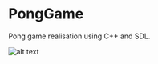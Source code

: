 # PongGame

Pong game realisation using C++ and SDL.

![alt text](PongGame/resources/Screenshot.png)
